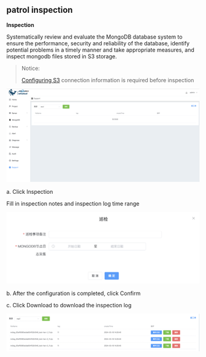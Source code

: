 ## patrol inspection

**Inspection**

Systematically review and evaluate the MongoDB database system to ensure the performance, security and reliability of the database, identify potential problems in a timely manner and take appropriate measures, and inspect mongodb files stored in S3 storage.



>  Notice:
>
> [Configuring S3](../02-Usage/Settings/InspectingS3configuration.md) connection information is required before inspection



![1](../../../../images/whalealPlatformImages/patrolinspection.png)

a. Click Inspection

Fill in inspection notes and inspection log time range

![1](../../../../images/whalealPlatformImages/patrolinspection1.png)

b. After the configuration is completed, click Confirm

c.  Click Download to download the inspection log

![1](../../../../images/whalealPlatformImages/patrolinspection2.png)







